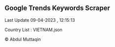 

## Google Trends Keywords Scraper 
 
Last Update 09-04-2023 , 12:15:13

Country List :
VIETNAM.json



© Abdul Muttaqin 
